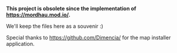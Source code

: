**This project is obsolete since the implementation of https://mordhau.mod.io/.** 

We'll keep the files here as a souvenir :)

Special thanks to https://github.com/Dimencia/ for the map installer application.

